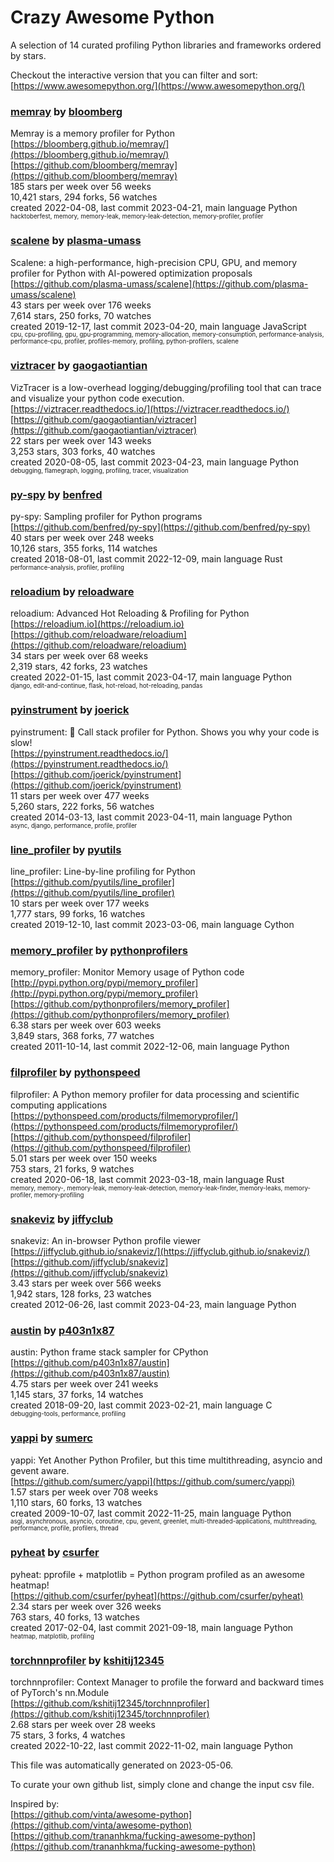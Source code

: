 # Crazy Awesome Python
A selection of 14 curated profiling Python libraries and frameworks ordered by stars.  

Checkout the interactive version that you can filter and sort: 
[https://www.awesomepython.org/](https://www.awesomepython.org/)  


### [memray](https://github.com/bloomberg/memray) by [bloomberg](https://github.com/bloomberg)  
Memray is a memory profiler for Python  
[https://bloomberg.github.io/memray/](https://bloomberg.github.io/memray/)  
[https://github.com/bloomberg/memray](https://github.com/bloomberg/memray)  
185 stars per week over 56 weeks  
10,421 stars, 294 forks, 56 watches  
created 2022-04-08, last commit 2023-04-21, main language Python  
<sub><sup>hacktoberfest, memory, memory-leak, memory-leak-detection, memory-profiler, profiler</sup></sub>


### [scalene](https://github.com/plasma-umass/scalene) by [plasma-umass](https://github.com/plasma-umass)  
Scalene: a high-performance, high-precision CPU, GPU, and memory profiler for Python with AI-powered optimization proposals  
[https://github.com/plasma-umass/scalene](https://github.com/plasma-umass/scalene)  
43 stars per week over 176 weeks  
7,614 stars, 250 forks, 70 watches  
created 2019-12-17, last commit 2023-04-20, main language JavaScript  
<sub><sup>cpu, cpu-profiling, gpu, gpu-programming, memory-allocation, memory-consumption, performance-analysis, performance-cpu, profiler, profiles-memory, profiling, python-profilers, scalene</sup></sub>


### [viztracer](https://github.com/gaogaotiantian/viztracer) by [gaogaotiantian](https://github.com/gaogaotiantian)  
VizTracer is a low-overhead logging/debugging/profiling tool that can trace and visualize your python code execution.  
[https://viztracer.readthedocs.io/](https://viztracer.readthedocs.io/)  
[https://github.com/gaogaotiantian/viztracer](https://github.com/gaogaotiantian/viztracer)  
22 stars per week over 143 weeks  
3,253 stars, 303 forks, 40 watches  
created 2020-08-05, last commit 2023-04-23, main language Python  
<sub><sup>debugging, flamegraph, logging, profiling, tracer, visualization</sup></sub>


### [py-spy](https://github.com/benfred/py-spy) by [benfred](https://github.com/benfred)  
py-spy: Sampling profiler for Python programs  
[https://github.com/benfred/py-spy](https://github.com/benfred/py-spy)  
40 stars per week over 248 weeks  
10,126 stars, 355 forks, 114 watches  
created 2018-08-01, last commit 2022-12-09, main language Rust  
<sub><sup>performance-analysis, profiler, profiling</sup></sub>


### [reloadium](https://github.com/reloadware/reloadium) by [reloadware](https://github.com/reloadware)  
reloadium: Advanced Hot Reloading & Profiling for Python  
[https://reloadium.io](https://reloadium.io)  
[https://github.com/reloadware/reloadium](https://github.com/reloadware/reloadium)  
34 stars per week over 68 weeks  
2,319 stars, 42 forks, 23 watches  
created 2022-01-15, last commit 2023-04-17, main language Python  
<sub><sup>django, edit-and-continue, flask, hot-reload, hot-reloading, pandas</sup></sub>


### [pyinstrument](https://github.com/joerick/pyinstrument) by [joerick](https://github.com/joerick)  
pyinstrument: 🚴 Call stack profiler for Python. Shows you why your code is slow!  
[https://pyinstrument.readthedocs.io/](https://pyinstrument.readthedocs.io/)  
[https://github.com/joerick/pyinstrument](https://github.com/joerick/pyinstrument)  
11 stars per week over 477 weeks  
5,260 stars, 222 forks, 56 watches  
created 2014-03-13, last commit 2023-04-11, main language Python  
<sub><sup>async, django, performance, profile, profiler</sup></sub>


### [line_profiler](https://github.com/pyutils/line_profiler) by [pyutils](https://github.com/pyutils)  
line_profiler: Line-by-line profiling for Python  
[https://github.com/pyutils/line_profiler](https://github.com/pyutils/line_profiler)  
10 stars per week over 177 weeks  
1,777 stars, 99 forks, 16 watches  
created 2019-12-10, last commit 2023-03-06, main language Cython  


### [memory_profiler](https://github.com/pythonprofilers/memory_profiler) by [pythonprofilers](https://github.com/pythonprofilers)  
memory_profiler: Monitor Memory usage of Python code  
[http://pypi.python.org/pypi/memory_profiler](http://pypi.python.org/pypi/memory_profiler)  
[https://github.com/pythonprofilers/memory_profiler](https://github.com/pythonprofilers/memory_profiler)  
6.38 stars per week over 603 weeks  
3,849 stars, 368 forks, 77 watches  
created 2011-10-14, last commit 2022-12-06, main language Python  


### [filprofiler](https://github.com/pythonspeed/filprofiler) by [pythonspeed](https://github.com/pythonspeed)  
filprofiler: A Python memory profiler for data processing and scientific computing applications  
[https://pythonspeed.com/products/filmemoryprofiler/](https://pythonspeed.com/products/filmemoryprofiler/)  
[https://github.com/pythonspeed/filprofiler](https://github.com/pythonspeed/filprofiler)  
5.01 stars per week over 150 weeks  
753 stars, 21 forks, 9 watches  
created 2020-06-18, last commit 2023-03-18, main language Rust  
<sub><sup>memory, memory-, memory-leak, memory-leak-detection, memory-leak-finder, memory-leaks, memory-profiler, memory-profiling</sup></sub>


### [snakeviz](https://github.com/jiffyclub/snakeviz) by [jiffyclub](https://github.com/jiffyclub)  
snakeviz: An in-browser Python profile viewer  
[https://jiffyclub.github.io/snakeviz/](https://jiffyclub.github.io/snakeviz/)  
[https://github.com/jiffyclub/snakeviz](https://github.com/jiffyclub/snakeviz)  
3.43 stars per week over 566 weeks  
1,942 stars, 128 forks, 23 watches  
created 2012-06-26, last commit 2023-04-23, main language Python  


### [austin](https://github.com/p403n1x87/austin) by [p403n1x87](https://github.com/p403n1x87)  
austin: Python frame stack sampler for CPython  
[https://github.com/p403n1x87/austin](https://github.com/p403n1x87/austin)  
4.75 stars per week over 241 weeks  
1,145 stars, 37 forks, 14 watches  
created 2018-09-20, last commit 2023-02-21, main language C  
<sub><sup>debugging-tools, performance, profiling</sup></sub>


### [yappi](https://github.com/sumerc/yappi) by [sumerc](https://github.com/sumerc)  
yappi: Yet Another Python Profiler, but this time multithreading, asyncio and gevent aware.  
[https://github.com/sumerc/yappi](https://github.com/sumerc/yappi)  
1.57 stars per week over 708 weeks  
1,110 stars, 60 forks, 13 watches  
created 2009-10-07, last commit 2022-11-25, main language Python  
<sub><sup>asgi, asynchronous, asyncio, coroutine, cpu, gevent, greenlet, multi-threaded-applications, multithreading, performance, profile, profilers, thread</sup></sub>


### [pyheat](https://github.com/csurfer/pyheat) by [csurfer](https://github.com/csurfer)  
pyheat: pprofile + matplotlib = Python program profiled as an awesome heatmap!  
[https://github.com/csurfer/pyheat](https://github.com/csurfer/pyheat)  
2.34 stars per week over 326 weeks  
763 stars, 40 forks, 13 watches  
created 2017-02-04, last commit 2021-09-18, main language Python  
<sub><sup>heatmap, matplotlib, profiling</sup></sub>


### [torchnnprofiler](https://github.com/kshitij12345/torchnnprofiler) by [kshitij12345](https://github.com/kshitij12345)  
torchnnprofiler: Context Manager to profile the forward and backward times of PyTorch's nn.Module  
[https://github.com/kshitij12345/torchnnprofiler](https://github.com/kshitij12345/torchnnprofiler)  
2.68 stars per week over 28 weeks  
75 stars, 3 forks, 4 watches  
created 2022-10-22, last commit 2022-11-02, main language Python  


This file was automatically generated on 2023-05-06.  

To curate your own github list, simply clone and change the input csv file.  

Inspired by:  
[https://github.com/vinta/awesome-python](https://github.com/vinta/awesome-python)  
[https://github.com/trananhkma/fucking-awesome-python](https://github.com/trananhkma/fucking-awesome-python)  